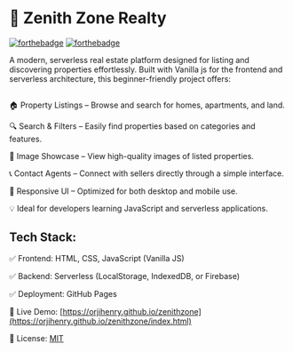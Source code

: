 # 🏡 Zenith Zone Realty
[![forthebadge](https://forthebadge.com/images/badges/uses-js.png)](https://orjiude.tech)
[![forthebadge](http://forthebadge.com/images/badges/built-with-love.svg)](https://orjiude.tech)


A modern, serverless real estate platform designed for listing and discovering properties effortlessly. Built with Vanilla js for the frontend and serverless architecture, this beginner-friendly project offers:
##
🏠 Property Listings – Browse and search for homes, apartments, and land.

🔍 Search & Filters – Easily find properties based on categories and features.

📸 Image Showcase – View high-quality images of listed properties.

📞 Contact Agents – Connect with sellers directly through a simple interface.

📱 Responsive UI – Optimized for both desktop and mobile use.

💡 Ideal for developers learning JavaScript and serverless applications.

## Tech Stack:
✅ Frontend: HTML, CSS, JavaScript (Vanilla JS)

✅ Backend: Serverless (LocalStorage, IndexedDB, or Firebase)

✅ Deployment: GitHub Pages

🔗 Live Demo: [https://orjihenry.github.io/zenithzone](https://orjihenry.github.io/zenithzone/index.html)

📜 License: [MIT](https://choosealicense.com/licenses/mit/)